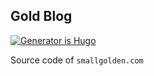 ## Gold Blog

[![Generator is Hugo](https://img.shields.io/badge/Generator-Hugo-ff4088?&style=for-the-badge&logo=hugo)](https://github.com/gohugoio/hugo)

Source code of `smallgolden.com`